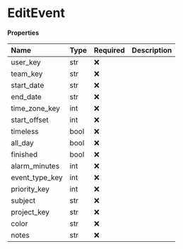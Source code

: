 # EditEvent

**Properties**

| Name           | Type | Required | Description |
| :------------- | :--- | :------- | :---------- |
| user_key       | str  | ❌       |             |
| team_key       | str  | ❌       |             |
| start_date     | str  | ❌       |             |
| end_date       | str  | ❌       |             |
| time_zone_key  | int  | ❌       |             |
| start_offset   | int  | ❌       |             |
| timeless       | bool | ❌       |             |
| all_day        | bool | ❌       |             |
| finished       | bool | ❌       |             |
| alarm_minutes  | int  | ❌       |             |
| event_type_key | int  | ❌       |             |
| priority_key   | int  | ❌       |             |
| subject        | str  | ❌       |             |
| project_key    | str  | ❌       |             |
| color          | str  | ❌       |             |
| notes          | str  | ❌       |             |

<!-- This file was generated by liblab | https://liblab.com/ -->
